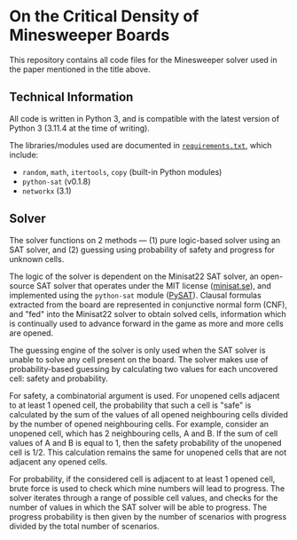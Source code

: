 # On the Critical Density of Minesweeper Boards

This repository contains all code files for the Minesweeper solver used in the paper mentioned in the title above.

## Technical Information

All code is written in Python 3, and is compatible with the latest version of Python 3 (3.11.4 at the time of writing).

The libraries/modules used are documented in [`requirements.txt`](requirements.txt), which include:
- `random`, `math`, `itertools`, `copy` (built-in Python modules)
- `python-sat` (v0.1.8)
- `networkx` (3.1)

## Solver 

The solver functions on 2 methods — (1) pure logic-based solver using an SAT solver, and (2) guessing using probability of safety and progress for unknown cells.

The logic of the solver is dependent on the Minisat22 SAT solver, an open-source SAT solver that operates under the MIT license ([minisat.se](http://minisat.se/)), and implemented using the `python-sat` module ([PySAT](https://pysathq.github.io/)). Clausal formulas extracted from the board are represented in conjunctive normal form (CNF), and "fed" into the Minisat22 solver to obtain solved cells, information which is continually used to advance forward in the game as more and more cells are opened.

The guessing engine of the solver is only used when the SAT solver is unable to solve any cell present on the board. The solver makes use of probability-based guessing by calculating two values for each uncovered cell: safety and probability. 

For safety, a combinatorial argument is used. For unopened cells adjacent to at least 1 opened cell, the probability that such a cell is "safe" is calculated by the sum of the values of all opened neighbouring cells divided by the number of opened neighbouring cells. For example, consider an unopened cell, which has 2 neighbouring cells, A and B. If the sum of cell values of A and B is equal to 1, then the safety probability of the unopened cell is 1/2. This calculation remains the same for unopened cells that are not adjacent any opened cells.

For probability, if the considered cell is adjacent to at least 1 opened cell, brute force is used to check which mine numbers will lead to progress. The solver iterates through a range of possible cell values, and checks for the number of values in which the SAT solver will be able to progress. The progress probability is then given by the number of scenarios with progress divided by the total number of scenarios.

